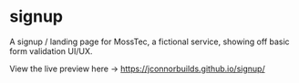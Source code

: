 # signup
A signup / landing page for MossTec, a fictional service, showing off basic form validation UI/UX. 

View the live preview here -> https://jconnorbuilds.github.io/signup/
